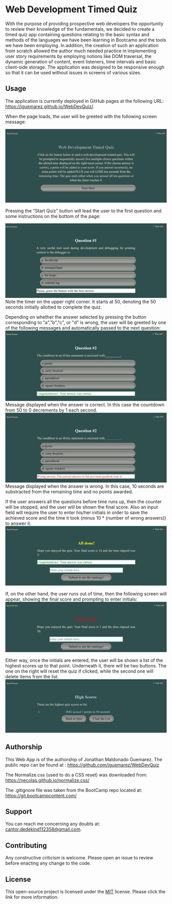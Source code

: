 # Web Development Timed Quiz

With the purpose of providing prospective web developers the opportunity to review their knowledge of the fundamentals, we decided to create a timed quiz app containing questions relating
to the basic syntax and methods of the languages we have been learning in Bootcamo and the tools we have been employing. In addition, the creation of such an application from scratch allowed
the author much needed practice in implementing user story requirements by employing notions like DOM traversal, the dynamic generation of content, event listeners, time intervals and basic
client-side storage. The application was designed to be responsive enough so that it can be used without issues in screens of various sizes.

## Usage

The application is currently deployed in GitHub pages at the following URL: https://jguemarez.github.io/WebDevQuiz/.

When the page loads, the user will be greeted with the following screen message:

![Starting page of the Web Quiz](Web-quiz1.png)

Pressing the "Start Quiz" button will lead the user to the first question and some instructions on the bottom of the page:

![First question of the Web Quiz](Web-quiz2.png)
Note the timer on the upper right corner. It starts at 50, denoting the 50 seconds initially allotted to complete the quiz.

Depending on whether the answer selected by pressing the button corresponding to "a","b","c", or "d" is wrong, the user will be greeted by one of the following messages and automatically passed to the next question:
![Message indicating correct answer at bottom](Web-quiz3.png)
Message displayed when the answer is correct. In this case the countdown from 50 to 0 decrements by 1 each second.
![Message indicating wrong answer plus the actual answer at bottom](Web-quiz6.png)
Message displayed when the answer is wrong. In this case, 10 seconds are substracted from the remaining time and no points awarded.

If the user answers all the questions before time runs up, then the counter will be stopped, and the user will be shown the final score. Also an input field will require the user to enter his/her initials in order to save the achieved score and the time it took (minus 10 * (number of wrong answers)) to answer it.
![Screen when user ends the quiz in time](Web-quiz7.png)

If, on the other hand, the user runs out of time, then the following screen will appear, showing the final score and prompting to enter initials:
![Screen when user runs out of time](Web-quiz4.png)

Either way, once the initials are entered, the user will be shown a list of the highest scores up to that point. Underneath it, there will be two buttons. The one on the right will reset the quiz if clicked, while the second one will delete items from the list.
![Final screen showing the scores](Web-quiz5.png)

## Authorship

This Web App is of the authorship of Jonathan Maldonado Guemarez. The public repo can be found at :
https://github.com/jguemarez/WebDevQuiz

The Normalize.css (used to do a CSS reset) was downloaded from: https://necolas.github.io/normalize.css/

The .gitignore file was taken from the BootCamp repo located at: https://git.bootcampcontent.com/

## Support

You can reach me concerning any doubts at: cantor.dedekind112358@gmail.com.

## Contributing

Any constructive criticism is welcome. Please open an issue to review before enacting any change to the code.

## License

This open-source project is licensed under the 
[MIT](https://choosealicense.com/licenses/mit/) license. Please click the link for more information.
